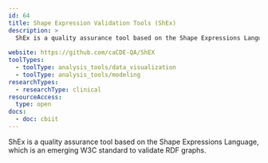 ```yaml
---
id: 64
title: Shape Expression Validation Tools (ShEx)
description: >
  ShEx is a quality assurance tool based on the Shape Expressions Language, which is an emerging World Wide Web Consortium (W3C) standard to validate Resource Description Framework (RDF) graphs.
  
website: https://github.com/caCDE-QA/ShEX
toolTypes:
  - toolType: analysis_tools/data_visualization
  - toolType: analysis_tools/modeling
researchTypes:
  - researchType: clinical
resourceAccess:
  type: open
docs:
  - doc: cbiit
---
```

ShEx is a quality assurance tool based on the Shape Expressions Language, which is an emerging W3C standard to validate RDF graphs.
